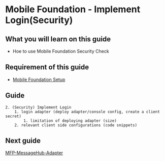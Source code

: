#  Mobile Foundation - Implement Login(Security)



## What you will learn on this guide

 - Hoe to use  Mobile Foundation Security Check


## Requirement of this guide

- [Mobile Foundation Setup](/Lab/Contents/MFP-Setup-Mobile-Foundation-on-Bluemix/Readme.md)


## Guide

```
2. (Security) Implement Login
    1. login adapter (deploy adapter/console config, create a client secret)
        1. limitation of deploying adapter (size)
    2. relevant client side configurations (code snippets)
```




## Next guide

[MFP-MessageHub-Adapter](/Lab/Contents/MFP-MessageHub-Adapter/Readme.md)  
